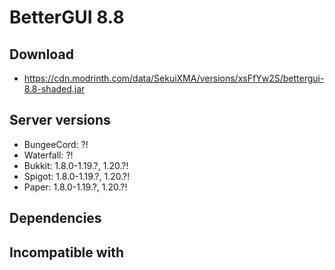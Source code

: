 # BetterGUI 8.8

## Download
- https://cdn.modrinth.com/data/SekuiXMA/versions/xsFfYw2S/bettergui-8.8-shaded.jar

## Server versions
- BungeeCord: ?!
- Waterfall: ?!
- Bukkit: 1.8.0-1.19.?, 1.20.?!
- Spigot: 1.8.0-1.19.?, 1.20.?!
- Paper: 1.8.0-1.19.?, 1.20.?!

## Dependencies

## Incompatible with
